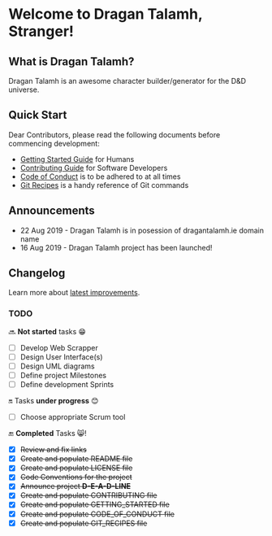 # Welcome to Dragan Talamh, Stranger!

## What is Dragan Talamh?
Dragan Talamh is an awesome character builder/generator for the D&D universe.

## Quick Start
Dear Contributors, please read the following documents before commencing development:
- [Getting Started Guide](https://github.com/fedpy/DraganTalamh/blob/master/docs/GETTING_STARTED.md) for Humans
- [Contributing Guide](https://github.com/fedpy/DraganTalamh/blob/master/docs/CONTRIBUTING.md) for Software Developers
- [Code of Conduct](https://github.com/fedpy/DraganTalamh/blob/master/docs/CODE_OF_CONDUCT.md) is to be adhered to at all times
- [Git Recipes](https://github.com/fedpy/DraganTalamh/blob/master/docs/GIT_RECIPES.md) is a handy reference of Git commands

## Announcements
- 22 Aug 2019 - Dragan Talamh is in posession of dragantalamh.ie domain name
- 16 Aug 2019 - Dragan Talamh project has been launched!

## 	Changelog
Learn more about [latest improvements](CHANGELOG.md).

### TODO
:soon: **Not started** tasks :grin:
- [ ] Develop Web Scrapper
- [ ] Design User Interface(s)
- [ ] Design UML diagrams
- [ ] Define project Milestones
- [ ] Define development Sprints

:on: Tasks **under progress** :blush:
- [ ] Choose appropriate Scrum tool

:end: **Completed** Tasks :smile_cat:!
- [x] ~~Review and fix links~~
- [x] ~~Create and populate README file~~
- [x] ~~Create and populate LICENSE file~~
- [x] ~~Code Conventions for the project~~
- [x] ~~Announce project **D-E-A-D-LINE**~~
- [x] ~~Create and populate CONTRIBUTING file~~
- [x] ~~Create and populate GETTING_STARTED file~~
- [x] ~~Create and populate CODE_OF_CONDUCT file~~
- [x] ~~Create and populate GIT_RECIPES file~~